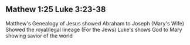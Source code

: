 ## Mathew 1:25 Luke 3:23-38
Matthew's Genealogy of Jesus showed Abraham to Joseph (Mary's Wife) 
Showed the royal/legal lineage (For the Jews)
Luke's shows God to Mary showing savior of the world

